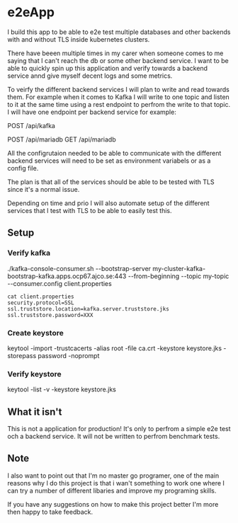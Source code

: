 # e2eApp

I build this app to be able to e2e test multiple databases and other backends with and without TLS inside kubernetes clusters.

There have beeen multiple times in my carer when someone comes to me saying that I can't reach the db or some other backend service.
I want to be able to quickly spin up this application and verify towards a backend service annd give myself decent logs and some metrics.

To veirfy the different backend services I will plan to write and read towards them.
For example when it comes to Kafka I will write to one topic and listen to it at the same time using a rest endpoint to perfrom the write to that topic.
I will have one endpoint per backend service for example:

POST /api/kafka

POST /api/mariadb
GET /api/mariadb

All the configrutaion needed to be able to communicate with the different backend services will need to be set as environment variabels or as a config file.

The plan is that all of the services should be able to be tested with TLS since it's a normal issue.

Depending on time and prio I will also automate setup of the different services that I test with TLS to be able to easily test this.

## Setup

### Verify kafka

./kafka-console-consumer.sh --bootstrap-server my-cluster-kafka-bootstrap-kafka.apps.ocp67.ajco.se:443 --from-beginning --topic my-topic --consumer.config client.properties

```shell
cat client.properties
security.protocol=SSL
ssl.truststore.location=kafka.server.truststore.jks
ssl.truststore.password=XXX
```

### Create keystore

keytool -import -trustcacerts -alias root -file ca.crt -keystore keystore.jks -storepass password -noprompt

### Verify keystore

keytool -list -v -keystore keystore.jks

## What it isn't

This is not a application for production! It's only to perfrom a simple e2e test och a backend service.
It will not be written to perfrom benchmark tests.

## Note

I also want to point out that I'm no master go programer, one of the main reasons why I do this project is that i wan't something to work one
where I can try a number of different libaries and improve my programing skills.

If you have any suggestions on how to make this project better I'm more then happy to take feedback.
